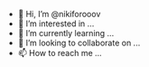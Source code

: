 - 👋 Hi, I’m @nikiforooov
- 👀 I’m interested in ...
- 🌱 I’m currently learning ...
- 💞️ I’m looking to collaborate on ...
- 📫 How to reach me ...

<!---
nikiforooov/nikiforooov is a ✨ special ✨ repository because its `README.md` (this file) appears on your GitHub profile.
You can click the Preview link to take a look at your changes.
--->
